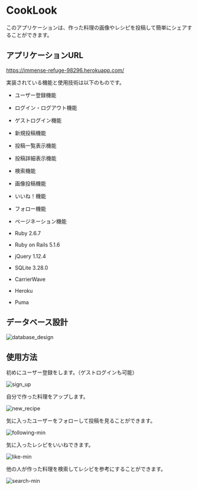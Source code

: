 # CookLook

このアプリケーションは、作った料理の画像やレシピを投稿して簡単にシェアすることができます。

## アプリケーションURL

https://immense-refuge-98296.herokuapp.com/


実装されている機能と使用技術は以下のものです。

* ユーザー登録機能

* ログイン・ログアウト機能

* ゲストログイン機能

* 新規投稿機能

* 投稿一覧表示機能

* 投稿詳細表示機能

* 検索機能

* 画像投稿機能

* いいね！機能

* フォロー機能

* ページネーション機能

* Ruby 2.6.7

* Ruby on Rails 5.1.6

* jQuery 1.12.4

* SQLite 3.28.0

* CarrierWave

* Heroku

* Puma

## データベース設計

![database_design](https://user-images.githubusercontent.com/80524490/133878065-4e875190-bd0d-4540-bdec-9bbf30696cd2.gif)

## 使用方法

初めにユーザー登録をします。（ゲストログインも可能）

![sign_up](https://user-images.githubusercontent.com/80524490/133762769-2dbadf67-527f-4973-901c-a390c336dabc.gif)

自分で作った料理をアップします。

![new_recipe](https://user-images.githubusercontent.com/80524490/133764207-3d7340b1-3545-4279-8d15-f7140890aa0f.gif)

気に入ったユーザーをフォローして投稿を見ることができます。

![following-min](https://user-images.githubusercontent.com/80524490/133764971-0264bb24-a207-4aaa-aa4d-2bf2ce9e7487.gif)

気に入ったレシピをいいねできます。

![like-min](https://user-images.githubusercontent.com/80524490/133765575-7dfda16b-3b1e-4ca8-b9a7-450594df157c.gif)

他の人が作った料理を検索してレシピを参考にすることができます。

![search-min](https://user-images.githubusercontent.com/80524490/133765997-c52eb220-ebdb-4a80-b83d-859ca1b6d664.gif)